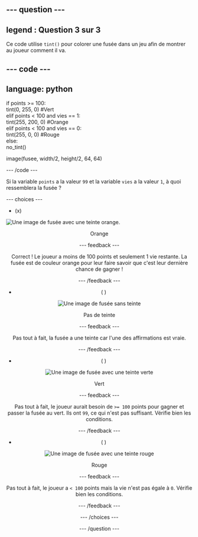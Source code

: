 --- question ---
---
legend : Question 3 sur 3
---

Ce code utilise `tint()` pour colorer une fusée dans un jeu afin de montrer au joueur comment il va.

--- code ---
---
language: python
---

if points >= 100:    
tint(0, 255, 0) #Vert   
elif points < 100 and vies == 1:   
tint(255, 200, 0) #Orange    
elif points < 100 and vies == 0:     
tint(255, 0, 0) #Rouge     
else:      
no_tint()

image(fusee, width/2, height/2, 64, 64)

--- /code ---

Si la variable `points` a la valeur `99` et la variable `vies` a la valeur `1`, à quoi ressemblera la fusée ?

--- choices ---

- (x)

![Une image de fusée avec une teinte orange.](images/rocket_amber.png) <div style="text-align: center;">Orange

 --- feedback ---

 Correct ! Le joueur a moins de 100 points et seulement 1 vie restante. La fusée est de couleur orange pour leur faire savoir que c'est leur dernière chance de gagner !

 --- /feedback ---

- ( )

![Une image de fusée sans teinte](images/rocket_original.png) <div style="text-align: center;">Pas de teinte

 --- feedback ---

 Pas tout à fait, la fusée a une teinte car l'une des affirmations est vraie.

 --- /feedback ---

- ( )

![Une image de fusée avec une teinte verte](images/rocket_green.png) <div style="text-align: center;">Vert

 --- feedback ---

 Pas tout à fait, le joueur aurait besoin de `>= 100` points pour gagner et passer la fusée au vert. Ils ont `99`, ce qui n'est pas suffisant. Vérifie bien les conditions.

 --- /feedback ---

- ( )

![Une image de fusée avec une teinte rouge](images/rocket_red.png) <div style="text-align: center;">Rouge

 --- feedback ---

 Pas tout à fait, le joueur a `< 100` points mais la vie n'est pas égale à `0`. Vérifie bien les conditions.

 --- /feedback ---

--- /choices ---

--- /question ---

